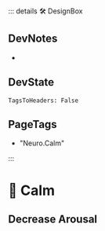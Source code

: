 ::: details 🛠 <dev>DesignBox</dev>

## DevNotes

-

## DevState

`TagsToHeaders: False`


<h2>PageTags</h2>

- "Neuro.Calm"

:::

# 💜 <neuro>Calm</neuro>

## Decrease Arousal